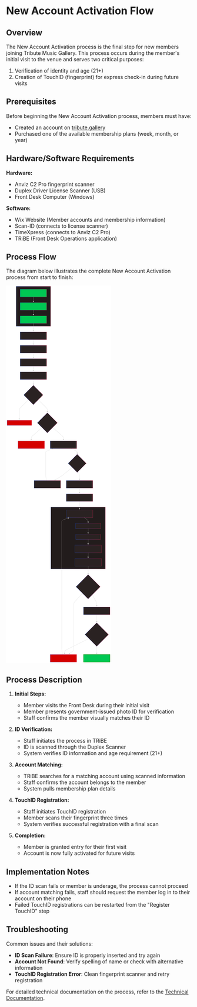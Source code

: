 # New Account Activation Flow

## Overview

The New Account Activation process is the final step for new members joining Tribute Music Gallery. This process occurs during the member's initial visit to the venue and serves two critical purposes:
1. Verification of identity and age (21+)
2. Creation of TouchID (fingerprint) for express check-in during future visits

## Prerequisites

Before beginning the New Account Activation process, members must have:
- Created an account on [tribute.gallery](https://tribute.gallery)
- Purchased one of the available membership plans (week, month, or year)

## Hardware/Software Requirements

**Hardware:**
- Anviz C2 Pro fingerprint scanner
- Duplex Driver License Scanner (USB)
- Front Desk Computer (Windows)

**Software:**
- Wix Website (Member accounts and membership information)
- Scan-ID (connects to license scanner)
- TimeXpress (connects to Anviz C2 Pro)
- TRiBE (Front Desk Operations application)

## Process Flow

The diagram below illustrates the complete New Account Activation process from start to finish:

![New Account Activation Flow](./images/new-account-activation-flow.svg)

## Process Description

1. **Initial Steps:**
   - Member visits the Front Desk during their initial visit
   - Member presents government-issued photo ID for verification
   - Staff confirms the member visually matches their ID

2. **ID Verification:**
   - Staff initiates the process in TRiBE
   - ID is scanned through the Duplex Scanner
   - System verifies ID information and age requirement (21+)

3. **Account Matching:**
   - TRiBE searches for a matching account using scanned information
   - Staff confirms the account belongs to the member
   - System pulls membership plan details

4. **TouchID Registration:**
   - Staff initiates TouchID registration
   - Member scans their fingerprint three times
   - System verifies successful registration with a final scan

5. **Completion:**
   - Member is granted entry for their first visit
   - Account is now fully activated for future visits

## Implementation Notes

- If the ID scan fails or member is underage, the process cannot proceed
- If account matching fails, staff should request the member log in to their account on their phone
- Failed TouchID registrations can be restarted from the "Register TouchID" step

## Troubleshooting

Common issues and their solutions:
- **ID Scan Failure**: Ensure ID is properly inserted and try again
- **Account Not Found**: Verify spelling of name or check with alternative information
- **TouchID Registration Error**: Clean fingerprint scanner and retry registration

For detailed technical documentation on the process, refer to the [Technical Documentation](./docs/technical/new-account-activation.md).
